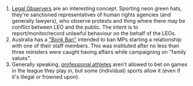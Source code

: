 1. [Legal Observers](https://en.wikipedia.org/wiki/Legal_observer) are an interesting concept. Sporting neon green hats, they're sanctioned representatives of human rights agencies (and generally lawyers), who observe protests and thing where there may be conflict between LEO and the public. The intent is to report/monitor/record unlawful behaviour on the behalf of the LEOs.
1. Australia has a ["Bonk Ban"](https://www.theguardian.com/australia-news/2020/nov/11/women-bullied-and-threatened-within-wa-nationals-says-former-deputy-leader) intended to ban MPs starting a relationship with one of their staff members. This was instituted after no less than three ministers were caught having affairs while campaigning on "family values".
1. Generally speaking, [professional athletes](https://medium.com/bitcoin-news-today-gambling-news/can-a-professional-athlete-bet-on-themselves-593223b597c3) aren't allowed to bet on games in the league they play in, but some (individual) sports allow it (even if it's illegal or frowned upon).
